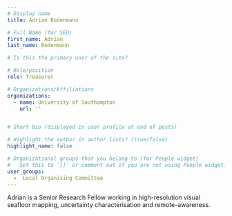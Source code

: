 ```yaml
---
# Display name
title: Adrian Bodenmann

# Full Name (for SEO)
first_name: Adrian
last_name: Bodenmann

# Is this the primary user of the site?

# Role/position
role: Treasurer

# Organizations/Affiliations
organizations:
  - name: University of Southampton
    url: ''


# Short bio (displayed in user profile at end of posts)

# Highlight the author in author lists? (true/false)
highlight_name: false

# Organizational groups that you belong to (for People widget)
#   Set this to `[]` or comment out if you are not using People widget.
user_groups:
  -  Local Organising Committee
---
```


Adrian is a Senior Research Fellow working in high-resolution visual seafloor mapping,
uncertainty characterisation and remote-awareness.